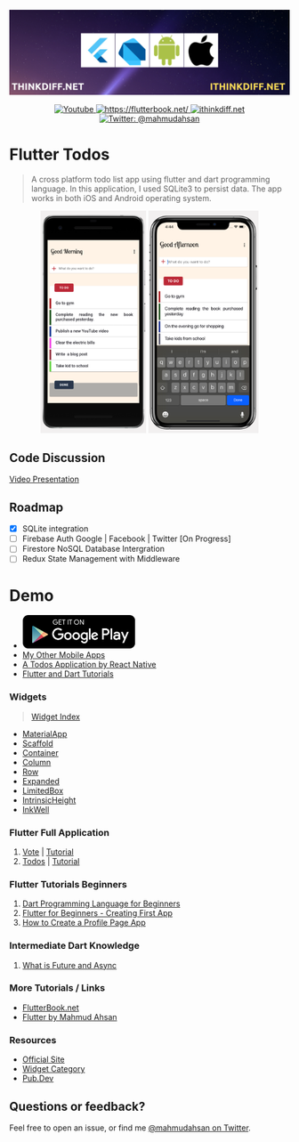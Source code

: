 <p align="center">
    <img src="cover.png" alt="Flutter" />
</p>

<p align="center">
    <a href="https://www.youtube.com/channel/UCtHlgyUw0wLE5Ous9swfFlg">
        <img src="https://img.shields.io/badge/my-youtube channel-red.svg" alt="Youtube" />
    </a>
    <a href="https://flutterbook.net/">
        <img src="https://img.shields.io/badge/tutorial-flutterbook.net-brightgreen.svg" alt="https://flutterbook.net/" />
    </a>
    <a href="https://ithinkdiff.net/">
        <img src="https://img.shields.io/badge/mobile-apps-yellow.svg" alt="ithinkdiff.net" />
    </a>
    <a href="https://twitter.com/mahmudahsan">
        <img src="https://img.shields.io/badge/contact%40-mahmudahsan-blue.svg" alt="Twitter: @mahmudahsan" />
    </a>
</p>


# Flutter Todos

> A cross platform todo list app using flutter and dart programming language. In this application, I used SQLite3 to persist data. The app works in both iOS and Android operating system. 

<p align="center">
    <img src="resources/android.png" alt="android" height="400" />
    <img src="resources/ios.png" alt="App" height="400" />
    <br />
</p>

## Code Discussion
[Video Presentation](https://www.youtube.com/watch?v=OQG3MxenJsM)

## Roadmap
- [x] SQLite integration
- [ ] Firebase Auth Google | Facebook | Twitter [On Progress]
- [ ] Firestore NoSQL Database Intergration
- [ ] Redux State Management with Middleware

# Demo
- [<img src="resources/DL_google.png" alt="Google Play" height="60" />](https://play.google.com/store/apps/details?id=net.ithinkdiff.whattodo)
- [My Other Mobile Apps](https://ithinkdiff.net)
- [A Todos Application by React Native](https://github.com/mahmudahsan/todos-react-reactnative)
-  [Flutter and Dart Tutorials](https://www.youtube.com/playlist?list=PLlMOodDAsO4xrTgVEkKXfVf7sSVEsmWKQ)

### Widgets

>  [Widget Index](https://flutter.dev/docs/reference/widgets)

- [MaterialApp](https://api.flutter.dev/flutter/material/MaterialApp-class.html)
- [Scaffold](https://api.flutter.dev/flutter/material/Scaffold-class.html)
- [Container](https://api.flutter.dev/flutter/widgets/Container-class.html)
- [Column](https://api.flutter.dev/flutter/widgets/Column-class.html)
- [Row](https://api.flutter.dev/flutter/widgets/Row-class.html)
- [Expanded](https://api.flutter.dev/flutter/widgets/Expanded-class.html)
- [LimitedBox](https://api.flutter.dev/flutter/widgets/LimitedBox-class.html)
- [IntrinsicHeight](https://api.flutter.dev/flutter/widgets/IntrinsicHeight-class.html)
- [InkWell](https://api.flutter.dev/flutter/material/InkWell-class.html)

### Flutter Full Application
1. [Vote](https://git.io/JeRjb) | [Tutorial](https://www.youtube.com/watch?v=Iu9DpbzR83s&list=PLlMOodDAsO4zQ243zMHKKrV316PJU9q0E&index=2&t=0s)
2. [Todos](https://github.com/mahmudahsan/flutter_todos) | [Tutorial](https://youtu.be/OQG3MxenJsM)

### Flutter Tutorials Beginners
1. [Dart Programming Language for Beginners](https://www.youtube.com/watch?v=Ej_Pcr4uC2Q&list=PLlMOodDAsO4xrTgVEkKXfVf7sSVEsmWKQ&index=2&t=10s)
2. [Flutter for Beginners - Creating First App](https://www.youtube.com/watch?v=HFl29MoZ6MA&list=PLlMOodDAsO4xrTgVEkKXfVf7sSVEsmWKQ&index=3&t=0s)
3. [How to Create a Profile Page App](https://www.youtube.com/watch?v=ULxYR66BRb4&list=PLlMOodDAsO4xrTgVEkKXfVf7sSVEsmWKQ&index=5&t=0s)

### Intermediate Dart Knowledge
1. [What is Future and Async](https://www.youtube.com/watch?v=8KOdOXRboh8&list=PLlMOodDAsO4xrTgVEkKXfVf7sSVEsmWKQ&index=12&t=0s)

### More Tutorials / Links
- [FlutterBook.net](https://flutterbook.net/)
- [Flutter by Mahmud Ahsan](https://github.com/mahmudahsan/flutter)


### Resources

- [Official Site](https://flutter.dev/)
- [Widget Category](https://flutter.dev/docs/reference/widgets)
- [Pub.Dev](https://pub.dev/)

## Questions or feedback?

Feel free to open an issue, or find me [@mahmudahsan on Twitter](https://twitter.com/mahmudahsan).
